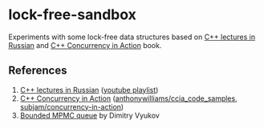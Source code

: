 # lock-free-sandbox

Experiments with some lock-free data structures based on [C++ lectures in Russian](https://sourceforge.net/projects/cpp-lects-rus/) and [C++ Concurrency in Action](https://www.amazon.com/C-Concurrency-Action-Practical-Multithreading/dp/1933988770) book.

## References

1. [C++ lectures in Russian](https://sourceforge.net/projects/cpp-lects-rus/) ([youtube playlist](https://www.youtube.com/playlist?list=PL3BR09unfgcgJPQZKaacwzGmcXMtEA-19))
2. [C++ Concurrency in Action](https://www.amazon.com/C-Concurrency-Action-Practical-Multithreading/dp/1933988770) ([anthonywilliams/ccia_code_samples](https://github.com/anthonywilliams/ccia_code_samples/), [subjam/concurrency-in-action](https://github.com/subjam/concurrency-in-action))
3. [Bounded MPMC queue](http://www.1024cores.net/home/lock-free-algorithms/queues/bounded-mpmc-queue) by Dimitry Vyukov
